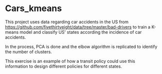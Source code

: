 # Cars_kmeans
This project uses data regarding car accidents in the US from https://github.com/fivethirtyeight/data/tree/master/bad-drivers to train a K-means model and classify US' states according the incidence of car accidents.

In the process, PCA is done and the elbow algorithm is replicated to identify the number of clusters.

This exercise is an example of how a transit policy could use this information to design different policies for different states.
